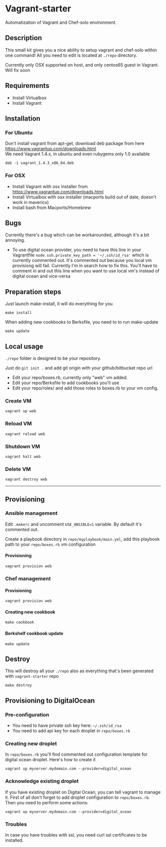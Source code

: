 # Vagrant-starter

Automatization of Vagrant and Chef-solo environment.

## Description

This small kit gives you a nice ability to setup vagrant and chef-solo within one command!
All you need to edit is located at `./repo` directory.

Currently only OSX supported on host, and only centos65 guest in Vagrant. Will fix soon

## Requirements

* Install Virtualbox
* Install Vagrant

## Installation

### For Ubuntu

Don't install vagrant from apt-get, download deb package from here https://www.vagrantup.com/downloads.html <br />
We need Vagrant 1.4.x, in ubuntu and even rubygems only 1.0 available

```
deb -i vagrant_1.4.3_x86_64.deb
```

### For OSX

* Install Vagrant with osx installer from https://www.vagrantup.com/downloads.html
* Install Virtualbox with osx installer (macports build out of date, doesn't work in maverics)
* Install bash from Macports/Homebrew


## Bugs


Currently there's a bug which can be workarounded, although it's a bit annoying.

* To use digital ocean provider, you need to have this line in your Vagrantfile `node.ssh.private_key_path = '~/.ssh/id_rsa'` which is currently commented out. It's commented out because you local vm provisiong will fail. Currently I'm in search how to fix this. You'll have to comment in and out this line when you want to use local vm's instead of digital ocean and vice-versa

## Preparation steps

Just launch make-install, it will do everything for you

```
make install
```

When adding new cookbooks to Berksfile, you need to to run make-update

```
make update
```

## Local usage

`./repo` folder is designed to be your repository.

Just do `git init .` and add git origin with your github/bitbucket repo url

* Edit your repo/boxes.rb, currently only "web" vm added.
* Edit your repo/Berksfile to add cookbooks you'll use
* Edit your repo/roles/ and add those roles to boxes.rb to your vm config.

### Create VM

```
vagrant up web
```

### Reload VM

```
vagrant reload web
```

### Shutdown VM

```
vagrant halt web
```
### Delete VM

```
vagrant destroy web
```
---------------
## Provisioning

### Ansible management

Edit ```.makerc``` and uncomment ```USE_ANSIBLE=1``` variable. By default it's commented out.

Create a playbook directory in ```repo/myplaybook/main.yml```, add this playbook path to your ```repo/boxes.rb``` vm configuration

#### Provisioning

```
vagrant provision web
```

### Chef management

#### Provisioning

```
vagrant provision web
```

#### Creating new cookbook

```
make cookbook
```

#### Berkshelf cookbook update

```
make update
```
## Destroy

This will destroy all your `./repo` also as everything that's been generated with `vagrant-starter` repo
```
make destroy
```

## Provisioning to DigitalOcean

### Pre-configuration

* You need to have private ssh key here: `~/.ssh/id_rsa`
* You need to add api key for each droplet in `repo/boxes.rb`

### Creating new droplet

In `repo/boxes.rb` you'll find commented out configuration template for digital ocean droplet. Here's how to create it

```
vagrant up myserver.mydomain.com --provider=digital_ocean
```

### Acknowledge existing droplet

If you have existing droplet on Digital Ocean, you can tell vagrant to manage it. First of all don't forget to add droplet configuration to `repo/boxes.rb`. Then you need to perform some actions:

```
vagrant up myserver.mydomain.com --provider=digital_ocean
```

### Troubles

In case you have troubles with ssl, you need curl ssl certificates to be installed.
